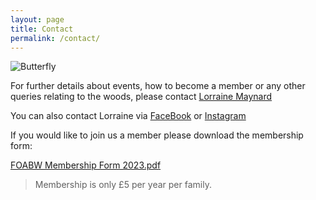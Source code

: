 ```yaml
---
layout: page
title: Contact
permalink: /contact/
---
```


![Butterfly](uploads/2015/11/SILVER-WASHED-FRITILLARY-KIMS-PHOTO-640x426.jpg)

For further details about events, how to become a member or any other queries relating to the woods, please contact [Lorraine Maynard](mailto:lorrainemaynard04@gmail.com)

You can also contact Lorraine via [FaceBook](http://www.facebook.com/FoABW) or [Instagram](https://www.instagram.com/foabwsussex/)

If you would like to join us a member please download the membership form:

[FOABW Membership Form 2023.pdf](https://github.com/foabw/foabw.github.io/files/13078591/FOABW.Membership.Form.2023.pdf)

> Membership is only £5 per year per family.
